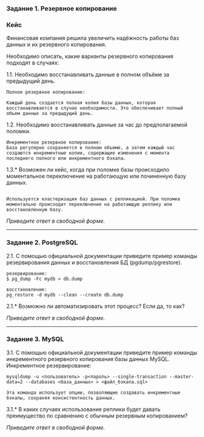 ### Задание 1. Резервное копирование

### Кейс
Финансовая компания решила увеличить надёжность работы баз данных и их резервного копирования. 

Необходимо описать, какие варианты резервного копирования подходят в случаях: 

1.1. Необходимо восстанавливать данные в полном объёме за предыдущий день.

```
Полное резервное копирование:

Каждый день создается полная копия базы данных, которая восстанавливается в случае необходимости. Это обеспечивает полный объем данных за предыдущий день.

```
1.2. Необходимо восстанавливать данные за час до предполагаемой поломки. 
```
Инкрементное резервное копирование: 
База регулярно сохраняется в полном объеме, а затем каждый час создаются инкрементные копии, содержащие изменения с момента последнего полного или инкрементного бэкапа.
```
1.3.* Возможен ли кейс, когда при поломке базы происходило моментальное переключение на работающую или починенную базу данных.

``` Кластеризация и репликация:

Используется кластеризация баз данных с репликацией. При поломке моментально происходит переключение на работающую реплику или восстановленную базу.
```

*Приведите ответ в свободной форме.*

---

### Задание 2. PostgreSQL

2.1. С помощью официальной документации приведите пример команды резервирования данных и восстановления БД (pgdump/pgrestore).
```
резервирование: 
$ pg_dump -Fc mydb > db.dump
```

```
восстановление:
pg_restore -d mydb --clean --create db.dump
```

2.1.* Возможно ли автоматизировать этот процесс? Если да, то как?

*Приведите ответ в свободной форме.*

---

### Задание 3. MySQL

3.1. С помощью официальной документации приведите пример команды инкрементного резервного копирования базы данных MySQL. 
Инкрементное резервирование:
```
mysqldump -u <пользователь> -p<пароль> --single-transaction --master-data=2 --databases <база_данных> > <файл_бэкапа.sql>

Эта команда использует опции, позволяющие создавать инкрементные бэкапы, сохраняя консистентность данных.
```
3.1.* В каких случаях использование реплики будет давать преимущество по сравнению с обычным резервным копированием?

*Приведите ответ в свободной форме.*
